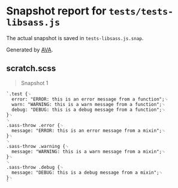 # Snapshot report for `tests/tests-libsass.js`

The actual snapshot is saved in `tests-libsass.js.snap`.

Generated by [AVA](https://ava.li).

## scratch.scss

> Snapshot 1

    `.test {␊
      error: "ERROR: this is an error message from a function";␊
      warn: "WARNING: this is a warn message from a function";␊
      debug: "DEBUG: this is a debug message from a function";␊
    }␊
    ␊
    .sass-throw .error {␊
      message: "ERROR: this is an error message from a mixin";␊
    }␊
    ␊
    .sass-throw .warning {␊
      message: "WARNING: this is a warn message from a mixin";␊
    }␊
    ␊
    .sass-throw .debug {␊
      message: "DEBUG: this is a debug message from a mixin";␊
    }␊
    `
